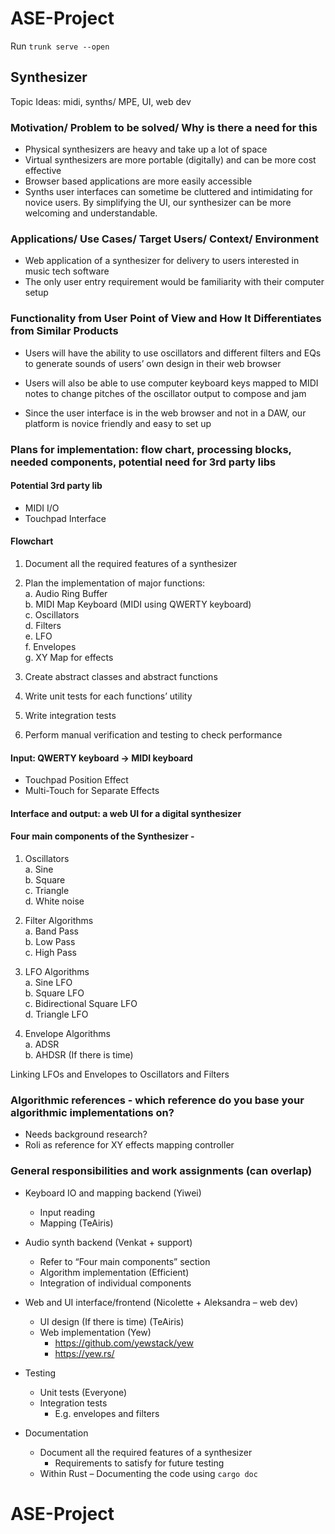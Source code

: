 # ASE-Project

Run `trunk serve --open`

## Synthesizer 
Topic Ideas: midi, synths/ MPE, UI, web dev 

### Motivation/ Problem to be solved/ Why is there a need for this 

- Physical synthesizers are heavy and take up a lot of space 
- Virtual synthesizers are more portable (digitally) and can be more cost effective 
- Browser based applications are more easily accessible 
- Synths user interfaces can sometime be cluttered and intimidating for novice users. By simplifying the UI, our synthesizer can be more welcoming and understandable.  
### Applications/ Use Cases/ Target Users/ Context/ Environment 
- Web application of a synthesizer for delivery to users interested in music tech software 
- The only user entry requirement would be familiarity with their computer setup 


### Functionality from User Point of View and How It Differentiates from Similar Products 

- Users will have the ability to use oscillators and different filters and EQs to generate sounds of users’ own design in their web browser 

- Users will also be able to use computer keyboard keys mapped to MIDI notes to change pitches of the oscillator output to compose and jam 

- Since the user interface is in the web browser and not in a DAW, our platform is novice friendly and easy to set up 

### Plans for implementation: flow chart, processing blocks, needed components, potential need for 3rd party libs 

#### Potential 3rd party lib 

- MIDI I/O 
- Touchpad Interface  

 

#### Flowchart  

1. Document all the required features of a synthesizer 
2. Plan the implementation of major functions:  <br>
    a. Audio Ring Buffer <br>
    b. MIDI Map Keyboard (MIDI using QWERTY keyboard) <br>
    c. Oscillators <br>
    d. Filters <br>
    e. LFO <br>
    f. Envelopes <br>
    g. XY Map for effects 

3. Create abstract classes and abstract functions 
4. Write unit tests for each functions’ utility 
5. Write integration tests 
6. Perform manual verification and testing to check performance 

#### Input: QWERTY keyboard -> MIDI keyboard 

- Touchpad Position Effect 
- Multi-Touch for Separate Effects 

#### Interface and output: a web UI for a digital synthesizer  

#### Four main components of the Synthesizer - 

1. Oscillators <br>
    a. Sine <br>
    b. Square <br>
    c. Triangle <br>
    d. White noise 

2. Filter Algorithms <br>
    a. Band Pass <br>
    b. Low Pass <br>
    c. High Pass 

3. LFO Algorithms <br>
    a. Sine LFO  <br>
    b. Square LFO  <br>
    c. Bidirectional Square LFO  <br> 
    d. Triangle LFO 

4. Envelope Algorithms  <br>
    a. ADSR <br>
    b. AHDSR (If there is time) 

Linking LFOs and Envelopes to Oscillators and Filters 

### Algorithmic references - which reference do you base your algorithmic implementations on? 

- Needs background research? 
- Roli as reference for XY effects mapping controller 

 

### General responsibilities and work assignments (can overlap) 

- Keyboard IO and mapping backend (Yiwei) 
    - Input reading 
    - Mapping (TeAiris) 

- Audio synth backend (Venkat + support) 
    - Refer to “Four main components” section 
    - Algorithm implementation (Efficient) 
    - Integration of individual components 

- Web and UI interface/frontend (Nicolette + Aleksandra – web dev) 
  - UI design (If there is time) (TeAiris)  
  - Web implementation (Yew) 
    - https://github.com/yewstack/yew 
    - https://yew.rs/ 

- Testing  
  - Unit tests (Everyone) 
  - Integration tests  
    - E.g. envelopes and filters 

- Documentation 
  - Document all the required features of a synthesizer 
    - Requirements to satisfy for future testing 
  - Within Rust – Documenting the code using `cargo doc` 

 
 
# ASE-Project
 
